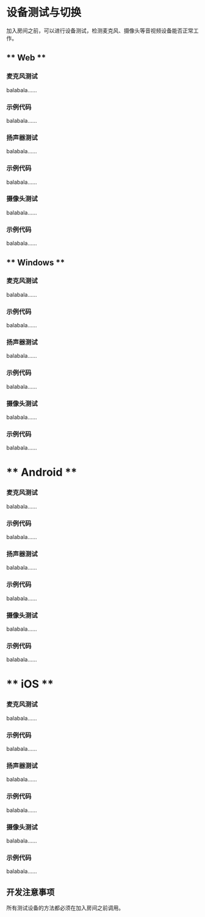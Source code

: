 # 设备测试与切换

加入房间之前，可以进行设备测试，检测麦克风、摄像头等音视频设备能否正常工作。    


<!-- tabs:start -->

## ** Web **

### 麦克风测试

balabala……    

### 示例代码

balabala……   

### 扬声器测试

balabala……    

### 示例代码

balabala……   

### 摄像头测试

balabala……    

### 示例代码

balabala……  


## ** Windows **

### 麦克风测试

balabala……    

### 示例代码

balabala……   

### 扬声器测试

balabala……    

### 示例代码

balabala……   

### 摄像头测试

balabala……    

### 示例代码

balabala……  

# ** Android **

### 麦克风测试

balabala……    

### 示例代码

balabala……   

### 扬声器测试

balabala……    

### 示例代码

balabala……   

### 摄像头测试

balabala……    

### 示例代码

balabala……  

# ** iOS **

### 麦克风测试

balabala……    

### 示例代码

balabala……   

### 扬声器测试

balabala……    

### 示例代码

balabala……   

### 摄像头测试

balabala……    

### 示例代码

balabala……  

<!-- tabs:end -->

## 开发注意事项

所有测试设备的方法都必须在加入房间之前调用。
